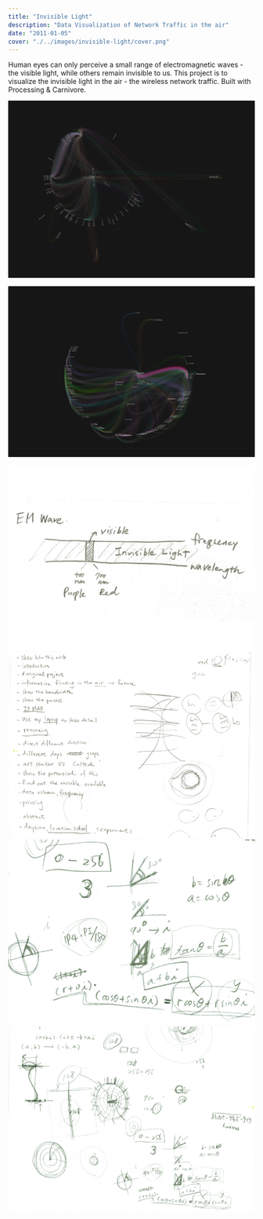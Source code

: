 ```yaml
---
title: "Invisible Light"
description: "Data Visualization of Network Traffic in the air"
date: "2011-01-05"
cover: "./../images/invisible-light/cover.png"
---
```


<div class="text">
Human eyes can only perceive a small range of electromagnetic waves - the visible light, while others remain invisible to us. This project is to visualize the invisible light in the air - the wireless network traffic. Built with Processing & Carnivore.
</div>

![Invisible Light](./../images/invisible-light/2.jpg)

![Invisible Light](./../images/invisible-light/3.jpg)

<div class="row two">
  <img src="./../images/invisible-light/emwave.jpeg" />
  <img src="./../images/invisible-light/sketch5.jpeg" />
</div>

<div class="row two">
  <img src="./../images/invisible-light/sketch6.jpeg" />
  <img src="./../images/invisible-light/sketch7.jpeg" />
</div>
